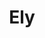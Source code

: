 ---
title: "Ely"
description: "Hi! I am a gorgeous blonde with whom you can spend a pleasant time or appear spectacularly in public. Order a VIP escort and I will support the necessary atmosphere of our meeting and give a sincere emotion. I am talented, erudite, sexy, and communicative. I know several languages: Russian and English.  

If you, as well as I do, prefer to rest in a restaurant or hotel, then my services as an elite escort will help you get a whole range of new impressions from such a pastime. I also don't mind noisy parties, unplanned trips, new acquaintances, and active recreation. To enjoy your vacation together, order an escort through the manager.  "
Price: "From 1000$"
height: "174"
weight: "48"
age: "20"
folder: ely2
bustSize: "2"
hairColor: "brunet"
visa: "GB"
mainImage: 1.webp
images:
  - 2.webp
  - 3.webp
---